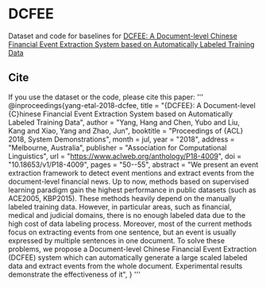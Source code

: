 # DCFEE
Dataset and code for baselines for [DCFEE: A Document-level Chinese Financial Event Extraction System based on Automatically Labeled Training Data](https://www.aclweb.org/anthology/P18-4009/)
## Cite
If you use the dataset or the code, please cite this paper:
'''
@inproceedings{yang-etal-2018-dcfee,
    title = "{DCFEE}: A Document-level {C}hinese Financial Event Extraction System based on Automatically Labeled Training Data",
    author = "Yang, Hang  and
      Chen, Yubo  and
      Liu, Kang  and
      Xiao, Yang  and
      Zhao, Jun",
    booktitle = "Proceedings of {ACL} 2018, System Demonstrations",
    month = jul,
    year = "2018",
    address = "Melbourne, Australia",
    publisher = "Association for Computational Linguistics",
    url = "https://www.aclweb.org/anthology/P18-4009",
    doi = "10.18653/v1/P18-4009",
    pages = "50--55",
    abstract = "We present an event extraction framework to detect event mentions and extract events from the document-level financial news. Up to now, methods based on supervised learning paradigm gain the highest performance in public datasets (such as ACE2005, KBP2015). These methods heavily depend on the manually labeled training data. However, in particular areas, such as financial, medical and judicial domains, there is no enough labeled data due to the high cost of data labeling process. Moreover, most of the current methods focus on extracting events from one sentence, but an event is usually expressed by multiple sentences in one document. To solve these problems, we propose a Document-level Chinese Financial Event Extraction (DCFEE) system which can automatically generate a large scaled labeled data and extract events from the whole document. Experimental results demonstrate the effectiveness of it",
}
'''
